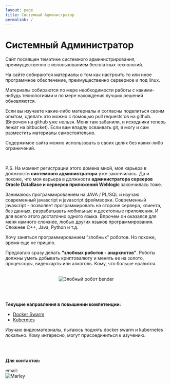 ```yaml
---
layout: page
title: Системный Администратор
permalink: /
---
```


# Системный Администратор

Сайт посвящен тематике системного администрирования, преимущественно с использованием бесплатных технологий.

На сайте собираются материалы о том как настроить то или иное программное обеспечение, преимущественно серверное и под linux.

Материалы собираются по мере необходимости работы с какими-нибудь технологиями и по мере нахождения лучших решений обновляются.

Если вы изучаете какие-либо материалы и согласны поделиться своим опытом, сделать это можно с помощью pull requests'ов на github. (Впрочем на github уже нельзя. Меня там забанили, и исходники теперь лежат на bitbucket). Если вам впадлу осваивать git, я могу и сам разместить материалы самостоятельно.

Содержимое сайта можно использовать в своих целях без каких-либо ограничений.

<br/>


P.S. На момент регистрации этого домена мной, моя карьера в должности **системного администратора** уже закончилась. Да и похоже, что моя карьера в должности **администратора серверов Oracle DataBase и серверов приложений Weblogic** закончилась тоже.

Занимаюсь программированием на JAVA / PL/SQL и изучаю современный javascript и javascript фреймворки. Современный javascript - позволяет программировать на стороне сервера, клиента, баз данных, разрабатывать мобильные и десктопные приложения. И для всего этого достаточно одного языка. Впрочем он оказался для меня намного сложнее, любых других языков программирования. Сложнее C++, Java, Python и т.д.

Хочу заняться программированием "злобных" роботов. Но похоже, время еще не пришло.

Предлагаю сразу делать **"злобных роботов - анархистов"**. Роботы должны уметь добывать криптовалюту и менять ее на золото, процессоры, видеокарты или алкоголь. Кому, что больше нравится.

<br/>

<div align="center">
    <img src="//files.sysadm.ru/img/bender.jpg" border="0" alt="Злобный робот bender">
</div>



<br/><br/>

**Текущие направления в повышении компетенции:**

- <a href="/linux/containers/docker/clustering/swarm/">Docker Swarm</a>
- <a href="/linux/containers/kubernetes/">Kuberntes</a>


Изучаю видеоматериалы, пытаюсь поднять docker swarm и kubernetes локально. Кому интересно, могут присоединиться к изучению.


<br/><br/>

**Для контактов:**

email:  
![Marley](http://img.fotografii.org/a3333333mail.gif "Marley")
